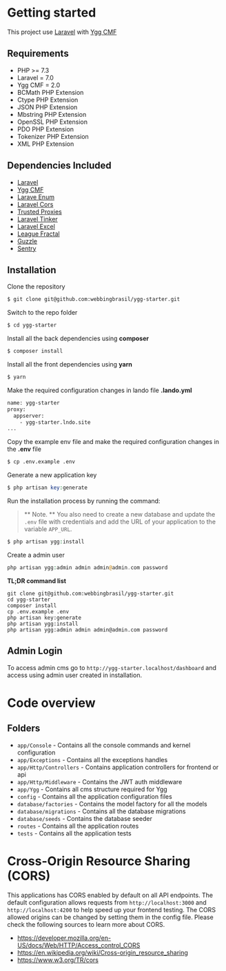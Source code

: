 # Getting started

This project use [Laravel](https://laravel.com/docs/7.x) with [Ygg CMF](https://github.com/webbingbrasil/ygg-cmf)

## Requirements

- PHP >= 7.3
- Laravel = 7.0
- Ygg CMF = 2.0
- BCMath PHP Extension
- Ctype PHP Extension
- JSON PHP Extension
- Mbstring PHP Extension
- OpenSSL PHP Extension
- PDO PHP Extension
- Tokenizer PHP Extension
- XML PHP Extension

## Dependencies Included

- [Laravel](https://laravel.com/docs/7.x)
- [Ygg CMF](https://github.com/webbingbrasil/ygg-cmf)
- [Larave Enum](https://github.com/bensampo/laravel-enum)
- [Laravel Cors](https://github.com/fruitcake/laravel-cors)
- [Trusted Proxies](https://github.com/fideloper/TrustedProxy)
- [Laravel Tinker](https://github.com/laravel/tinker)
- [Laravel Excel](https://laravel-excel.com/)
- [League Fractal](https://fractal.thephpleague.com/)
- [Guzzle](https://github.com/guzzle/guzzle/)
- [Sentry](https://github.com/getsentry/sentry-laravel)

## Installation

Clone the repository

```bash
$ git clone git@github.com:webbingbrasil/ygg-starter.git
```

Switch to the repo folder

```bash
$ cd ygg-starter
```

Install all the back dependencies using **composer**

```bash
$ composer install
```

Install all the front dependencies using **yarn**

```bash
$ yarn
```

Make the required configuration changes in lando file **.lando.yml**

```bash
name: ygg-starter
proxy:
  appserver:
    - ygg-starter.lndo.site
...
```

Copy the example env file and make the required configuration changes in the **.env** file

```bash
$ cp .env.example .env
```

Generate a new application key

```php
$ php artisan key:generate
```

Run the installation process by running the command:

> ** Note. ** You also need to create a new database and update the `.env` file with credentials and add the URL of your application to the variable `APP_URL`.

```php
$ php artisan ygg:install
```

Create a admin user

```php
php artisan ygg:admin admin admin@admin.com password
```    


**TL;DR command list**

    git clone git@github.com:webbingbrasil/ygg-starter.git
    cd ygg-starter
    composer install
    cp .env.example .env
    php artisan key:generate
    php artisan ygg:install
    php artisan ygg:admin admin admin@admin.com password
    

## Admin Login

To access admin cms go to ``http://ygg-starter.localhost/dashboard`` and access using admin user created in installation.

# Code overview

## Folders

- `app/Console` - Contains all the console commands and kernel configuration
- `app/Exceptions` - Contains all the exceptions handles
- `app/Http/Controllers` - Contains application controllers for frontend or api
- `app/Http/Middleware` - Contains the JWT auth middleware
- `app/Ygg` - Contains all cms structure required for Ygg
- `config` - Contains all the application configuration files
- `database/factories` - Contains the model factory for all the models
- `database/migrations` - Contains all the database migrations
- `database/seeds` - Contains the database seeder
- `routes` - Contains all the application routes
- `tests` - Contains all the application tests


# Cross-Origin Resource Sharing (CORS)
 
This applications has CORS enabled by default on all API endpoints. The default configuration allows requests from `http://localhost:3000` and `http://localhost:4200` to help speed up your frontend testing. The CORS allowed origins can be changed by setting them in the config file. Please check the following sources to learn more about CORS.
 
- https://developer.mozilla.org/en-US/docs/Web/HTTP/Access_control_CORS
- https://en.wikipedia.org/wiki/Cross-origin_resource_sharing
- https://www.w3.org/TR/cors

